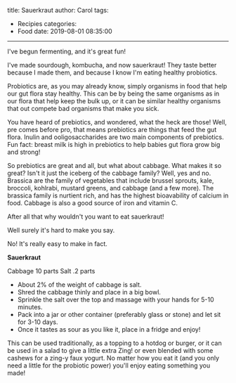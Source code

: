 title: Sauerkraut
author: Carol
tags:
  - Recipies
categories:
  - Food
date: 2019-08-01 08:35:00
---
I've begun fermenting, and it's great fun!

I've made sourdough, kombucha, and now sauerkraut!  They taste better because I made them, and because I know I'm eating healthy probiotics.  

Probiotics are, as you may already know, simply organisms in food that help our gut flora stay healthy.  This can be by being the same organisms as in our flora that help keep the bulk up, or it can be similar healthy organisms that out compete bad organisms that make you sick.  

You have heard of prebiotics, and wondered, what the heck are those!  Well, pre comes before pro, that means prebiotics are things that feed the gut flora.  Inulin and ooligosaccharides are two main components of prebiotics.  Fun fact: breast milk is high in prebiotics to help babies gut flora grow big and strong!

So prebiotics are great and all, but what about cabbage.  What makes it so great?  Isn't it just the iceberg of the cabbage family?  Well, yes and no.  Brassica are the family of vegetables that include brussel sprouts, kale, broccoli, kohlrabi, mustard greens, and cabbage (and a few more).  The brassica family is nurtient rich, and has the highest bioavability of calcium in food.  Cabbage is also a good source of iron and vitamin C.  

After all that why wouldn't you want to eat sauerkraut!  

Well surely it's hard to make you say.  

No!  It's really easy to make in fact.  

__Sauerkraut__

Cabbage 10 parts
Salt .2 parts

- About 2% of the weight of cabbage is salt.  
- Shred the cabbage thinly and place in a big bowl.
- Sprinkle the salt over the top and massage with your hands for 5-10 minutes.  
- Pack into a jar or other container (preferably glass or stone) and let sit for 3-10 days.  
- Once it tastes as sour as you like it, place in a fridge and enjoy!  

This can be used traditionally, as a topping to a hotdog or burger, or it can be used in a salad to give a little extra Zing!  or even blended with some cashews for a zing-y faux yogurt.  No matter how you eat it (and you only need a little for the probiotic power) you'll enjoy eating something you made!